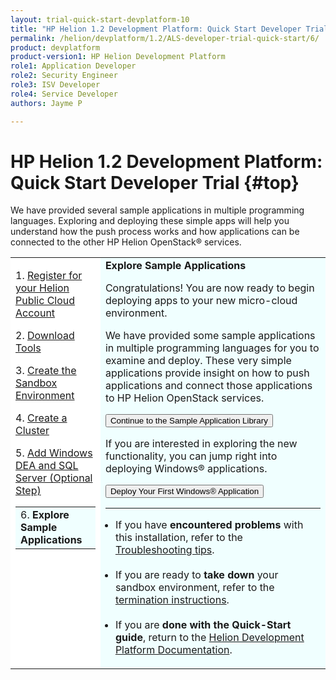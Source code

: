 ```yaml
---
layout: trial-quick-start-devplatform-10
title: "HP Helion 1.2 Development Platform: Quick Start Developer Trial Step 6"
permalink: /helion/devplatform/1.2/ALS-developer-trial-quick-start/6/
product: devplatform
product-version1: HP Helion Development Platform
role1: Application Developer
role2: Security Engineer
role3: ISV Developer 
role4: Service Developer
authors: Jayme P

---
```

<!--UNDER REVISION-->

<script>
function PageRefresh {
onLoad="window.refresh"
}
PageRefresh();
</script>

# HP Helion 1.2 Development Platform: Quick Start Developer Trial {#top}

We have provided several sample applications in multiple programming languages. Exploring and deploying these simple apps will help you understand how the push process works and how applications can be connected to the other HP Helion OpenStack&#174; services. 


<table style="background-color: #FFF; vertical-align:top;">
<tr style="padding: 0;">
<td style="vertical-align:top;">
<p>
1. <a href="http://docs.hpcloud.com/helion/devplatform/1.2/ALS-developer-trial-quick-start/">Register for your Helion Public Cloud Account</a>
</p><p>
2. <a href="http://docs.hpcloud.com/helion/devplatform/1.2/ALS-developer-trial-quick-start/2">Download Tools</a>
</p><p>
3. <a href="http://docs.hpcloud.com/helion/devplatform/1.2/ALS-developer-trial-quick-start/3">Create the Sandbox Environment</a></p>
<p>
4. <a href="http://docs.hpcloud.com/helion/devplatform/1.2/ALS-developer-trial-quick-start/4">Create a Cluster</a></p>
<p>
5. <a href="http://docs.hpcloud.com/helion/devplatform/1.2/ALS-developer-trial-quick-start/5">Add Windows DEA and SQL Server (Optional Step)</a>
</p>
  <table border="0" style="background-color: #FFF;">
   <tr>
   <td style="background-color: #F0FFFF;">
    6. <b>Explore Sample Applications</b> 
   </td>
   </tr>
   </table>
</p>
</td>

<td style="background-color: #F0FFFF; vertical-align: top;"><b>Explore Sample Applications</b>
<p>Congratulations! You are now ready to begin deploying apps to your new micro-cloud environment.</p>

</p>We have provided some sample applications in multiple programming languages for you to examine and deploy. These very simple applications provide insight on how to push applications and connect those applications to HP Helion OpenStack services.
</p><p><form action="http://docs.hpcloud.com/helion/devplatform/1.2/appdev/" target="_blank" method="get">
    <input type="submit" value="Continue to the Sample Application Library" 
         name="Submit" id="frm1_submit" />
</form></p>
<p>If you are interested in exploring the new functionality, you can jump right into deploying Windows&#174; applications.</p><p><form action="http://docs.hpcloud.com/helion/devplatform/1.2/deployingnet/" target="_blank" method="get">
    <input type="submit" value="Deploy Your First Windows&#174; Application" 
         name="Submit" id="frm1_submit" />
</form></p><hr>
<ul style="padding-left: 1em;">
<li>If you have <b>encountered problems</b> with this installation, refer to the <a href="http://docs.hpcloud.com/helion/devplatform/1.2/ALS-developer-trial-quick-start/troubleshooting">Troubleshooting tips</a>.</li><br />
<li>If you are ready to <b>take down</b> your sandbox environment, refer to the <a href="http://docs.hpcloud.com/helion/devplatform/1.2/ALS-developer-trial-quick-start/termination">termination instructions</a>.</li><br />
<li>If you are <b>done with the Quick-Start guide</b>, return to the <a href="http://docs.hpcloud.com/helion/devplatform">Helion Development Platform Documentation</a>.</li>
</ul>
</td>
</tr>
</table>
